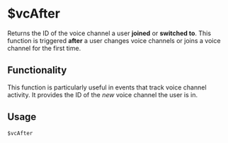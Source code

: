 # $vcAfter

Returns the ID of the voice channel a user **joined** or **switched to**. This function is triggered **after** a user changes voice channels or joins a voice channel for the first time.

## Functionality

This function is particularly useful in events that track voice channel activity.  It provides the ID of the *new* voice channel the user is in.

## Usage

```markdown
$vcAfter
```